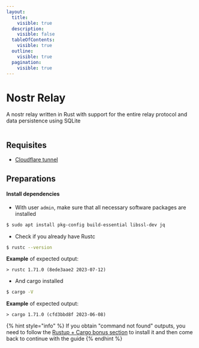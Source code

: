 ```yaml
---
layout:
  title:
    visible: true
  description:
    visible: false
  tableOfContents:
    visible: true
  outline:
    visible: true
  pagination:
    visible: true
---
```


# Nostr Relay

A nostr relay written in Rust with support for the entire relay protocol and data persistence using SQLite

<figure><img src="../../.gitbook/assets/nostr-relay-gif.gif" alt=""><figcaption></figcaption></figure>

## Requisites

* [Cloudflare tunnel](../system/cloudflare-tunnel.md)

## Preparations

#### Install dependencies

* With user `admin`, make sure that all necessary software packages are installed

```bash
$ sudo apt install pkg-config build-essential libssl-dev jq
```

* Check if you already have Rustc

```bash
$ rustc --version
```

**Example** of expected output:

```
> rustc 1.71.0 (8ede3aae2 2023-07-12)
```

* &#x20;And cargo installed

```bash
$ cargo -V
```

**Example** of expected output:

```
> cargo 1.71.0 (cfd3bbd8f 2023-06-08)
```

{% hint style="info" %}
If you obtain "command not found" outputs, you need to follow the [Rustup + Cargo bonus section](rustup-+-cargo.md) to install it and then come back to continue with the guide
{% endhint %}
